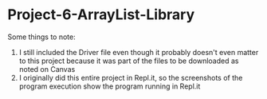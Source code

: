 # Project-6-ArrayList-Library

Some things to note:
1. I still included the Driver file even though it probably doesn't even matter to this project because it was part of the files to be downloaded as noted on Canvas
2. I originally did this entire project in Repl.it, so the screenshots of the program execution show the program running in Repl.it
